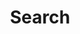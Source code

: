 ---
title: "Search"
layout: "search"
summary: "Search through all posts and pages"
placeholder: "Search posts and pages..."
--- 